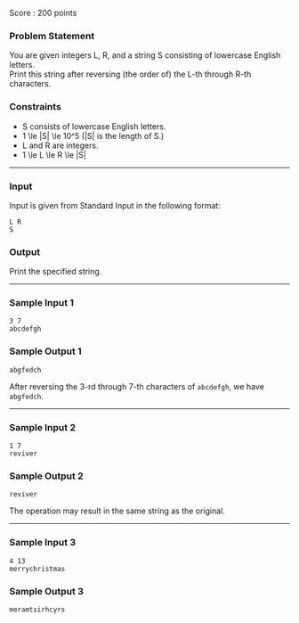 Score : 200 points

### Problem Statement

You are given integers L, R, and a string S consisting of lowercase English letters.  
Print this string after reversing (the order of) the L-th through R-th characters.

### Constraints

* S consists of lowercase English letters.
* 1 \le |S| \le 10^5 (|S| is the length of S.)
* L and R are integers.
* 1 \le L \le R \le |S|

---

### Input

Input is given from Standard Input in the following format:

```
L R
S
```

### Output

Print the specified string.

---

### Sample Input 1

```
3 7
abcdefgh
```

### Sample Output 1

```
abgfedch
```

After reversing the 3-rd through 7-th characters of `abcdefgh`, we have `abgfedch`.

---

### Sample Input 2

```
1 7
reviver
```

### Sample Output 2

```
reviver
```

The operation may result in the same string as the original.

---

### Sample Input 3

```
4 13
merrychristmas
```

### Sample Output 3

```
meramtsirhcyrs
```